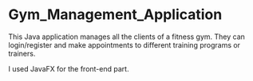 # Gym_Management_Application

This Java application manages all the clients of a fitness gym. They can login/register and make appointments to different training programs or trainers.

I used JavaFX for the front-end part.
